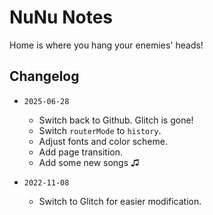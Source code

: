 # NuNu Notes

Home is where you hang your enemies' heads!

## Changelog

- `2025-06-28`
  - Switch back to Github. Glitch is gone!
  - Switch `routerMode` to `history`.
  - Adjust fonts and color scheme.
  - Add page transition.
  - Add some new songs ♫

- `2022-11-08`
  - Switch to Glitch for easier modification.
